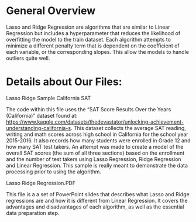 # General Overview

Lasso and Ridge Regression are algorithms that are similar to Linear Regression but includes a hyperparameter that reduces the likelihood of overfitting the model to the train dataset. Each algorithm attempts to minimize a different penalty term that is dependent on the coefficient of each variable, or the corresponding slopes. This allow the models to handle outliers quite well.

# Details about Our Files:

Lasso Ridge Sample California SAT 

The code within this file uses the “SAT Score Results Over the Years (California)” dataset found at: https://www.kaggle.com/datasets/thedevastator/unlocking-achievement-understanding-california-s. This dataset collects the average SAT reading, writing and math scores across high school in California for the school year 2015-2016. It also records how many students were enrolled in Grade 12 and how many SAT test takers. An attempt was made to create a model of the overall SAT scores (the sum of all three sections) based on the enrollment and the number of test takers using Lasso Regression, Ridge Regression and Linear Regression. This sample is really meant to demonstrate the data processing prior to using the algorithm.

Lasso Ridge Regression.PDF

This file is a a set of PowerPoint slides that describes what Lasso and Ridge regressions are and how it is different from Linear Regression. It covers the advantages and disadvantages of each algorithm, as well as the essential data preparation step.
